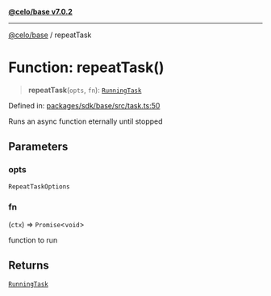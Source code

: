 [**@celo/base v7.0.2**](../README.md)

***

[@celo/base](../README.md) / repeatTask

# Function: repeatTask()

> **repeatTask**(`opts`, `fn`): [`RunningTask`](../interfaces/RunningTask.md)

Defined in: [packages/sdk/base/src/task.ts:50](https://github.com/celo-org/developer-tooling/blob/master/packages/sdk/base/src/task.ts#L50)

Runs an async function eternally until stopped

## Parameters

### opts

`RepeatTaskOptions`

### fn

(`ctx`) => `Promise`\<`void`\>

function to run

## Returns

[`RunningTask`](../interfaces/RunningTask.md)
